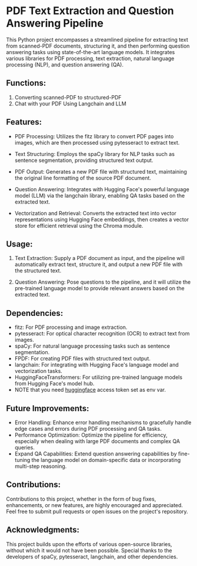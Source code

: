 # PDF Text Extraction and Question Answering Pipeline

This Python project encompasses a streamlined pipeline for extracting text from scanned-PDF documents, structuring it, and then performing question answering tasks using state-of-the-art language models.
It integrates various libraries for PDF processing, text extraction, natural language processing (NLP), and question answering (QA). 

## Functions:

1. Converting scanned-PDF to structured-PDF
2. Chat with your PDF Using Langchain and LLM

## Features:

- PDF Processing: Utilizes the fitz library to convert PDF pages into images, which are then processed using pytesseract to extract text.

- Text Structuring: Employs the spaCy library for NLP tasks such as sentence segmentation, providing structured text output.

- PDF Output: Generates a new PDF file with structured text, maintaining the original line formatting of the source PDF document.

- Question Answering: Integrates with Hugging Face's powerful language model (LLM) via the langchain library, enabling QA tasks based on the extracted text.

- Vectorization and Retrieval: Converts the extracted text into vector representations using Hugging Face embeddings, then creates a vector store for efficient retrieval using the Chroma module.

## Usage:

1. Text Extraction: Supply a PDF document as input, and the pipeline will automatically extract text, structure it, and output a new PDF file with the structured text.

2. Question Answering: Pose questions to the pipeline, and it will utilize the pre-trained language model to provide relevant answers based on the extracted text.

## Dependencies:

- fitz: For PDF processing and image extraction.
- pytesseract: For optical character recognition (OCR) to extract text from images.
- spaCy: For natural language processing tasks such as sentence segmentation.
- FPDF: For creating PDF files with structured text output.
- langchain: For integrating with Hugging Face's language model and vectorization tasks.
- HuggingFaceTransformers: For utilizing pre-trained language models from Hugging Face's model hub.
- NOTE that you need [huggingface](https://huggingface.co) access token set as env var.

## Future Improvements:

- Error Handling: Enhance error handling mechanisms to gracefully handle edge cases and errors during PDF processing and QA tasks.
- Performance Optimization: Optimize the pipeline for efficiency, especially when dealing with large PDF documents and complex QA queries.
- Expand QA Capabilities: Extend question answering capabilities by fine-tuning the language model on domain-specific data or incorporating multi-step reasoning.

## Contributions:

Contributions to this project, whether in the form of bug fixes, enhancements, or new features, are highly encouraged and appreciated. Feel free to submit pull requests or open issues on the project's repository.

## Acknowledgments:

This project builds upon the efforts of various open-source libraries, without which it would not have been possible. Special thanks to the developers of spaCy, pytesseract, langchain, and other dependencies.
